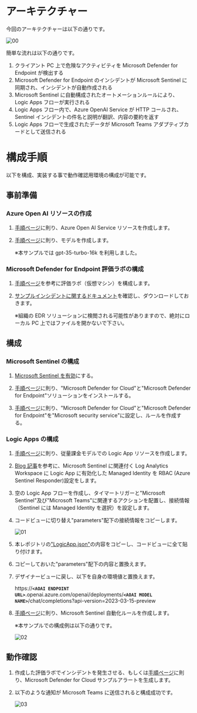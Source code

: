 # アーキテクチャー
今回のアーキテクチャーは以下の通りです。

![00](https://github.com/TK3214-MS/POC-AppConf/assets/89323076/90290981-6f8b-4649-8f98-89cb9424ee74)

簡単な流れは以下の通りです。

1. クライアント PC 上で危険なアクティビティを Microsoft Defender for Endpoint が検出する
1. Microsoft Defender for Endpoint のインシデントが Microsoft Sentinel に同期され、インシデントが自動作成される
1. Microsoft Sentinel に自動構成されたオートメーションルールにより、Logic Apps フローが実行される
1. Logic Apps フロー内で、Azure OpenAI Service が HTTP コールされ、Sentinel インシデントの件名と説明が翻訳、内容の要約を返す
1. Logic Apps フローで生成されたデータが Microsoft Teams アダプティブカードとして送信される

# 構成手順
以下を構成、実装する事で動作確認用環境の構成が可能です。

## 事前準備
### Azure Open AI リソースの作成
1. [手順ページ](https://learn.microsoft.com/ja-jp/azure/ai-services/openai/how-to/create-resource?pivots=web-portal)に則り、Azure Open AI Service リソースを作成します。

1. [手順ページ](https://learn.microsoft.com/ja-jp/azure/ai-services/openai/how-to/create-resource?pivots=web-portal#deploy-a-model)に則り、モデルを作成します。

    ※本サンプルでは gpt-35-turbo-16k を利用しました。

### Microsoft Defender for Endpoint 評価ラボの構成
1. [手順ページ](https://learn.microsoft.com/ja-jp/microsoft-365/security/defender-endpoint/evaluation-lab?view=o365-worldwide)を参考に評価ラボ（仮想マシン）を構成します。

1. [サンプルインシデントに関するドキュメント](https://wcddocsprdeus.file.core.windows.net/sevillestaticfiles/AttackSimulationDIYv4_FileAttack.pdf?sv=2022-11-02&se=2023-09-25T13%3A24%3A02Z&sr=f&sp=r&sig=JctGVykFl4EGxSOklvDwL%2FIYc1lSWXlR7dw9G5HzcI0%3D)を確認し、ダウンロードしておきます。

    ※組織の EDR ソリューションに検閲される可能性がありますので、絶対にローカル PC 上ではファイルを開かないで下さい。

## 構成
### Microsoft Sentinel の構成
1. [Microsoft Sentinel を有効](https://learn.microsoft.com/ja-jp/azure/sentinel/quickstart-onboard#enable-microsoft-sentinel-)にする。

1. [手順ページ](https://learn.microsoft.com/ja-jp/azure/sentinel/quickstart-onboard#install-a-solution-from-the-content-hub)に則り、"Microsoft Defender for Cloud"と"Microsoft Defender for Endpoint"ソリューションをインストールする。

1. [手順ページ](https://learn.microsoft.com/ja-jp/azure/sentinel/create-incidents-from-alerts#using-microsoft-security-incident-creation-analytics-rules)に則り、"Microsoft Defender for Cloud"と"Microsoft Defender for Endpoint"を"Microsoft security service"に設定し、ルールを作成する。

### Logic Apps の構成
1. [手順ページ](https://learn.microsoft.com/ja-jp/azure/logic-apps/quickstart-create-example-consumption-workflow#create-a-consumption-logic-app-resource)に則り、従量課金モデルでの Logic App リソースを作成します。

1. [Blog 記事](https://techcommunity.microsoft.com/t5/microsoft-sentinel-blog/what-s-new-managed-identity-for-azure-sentinel-logic-apps/ba-p/2068204)を参考に、Microsoft Sentinel に関連付く Log Analytics Workspace に Logic App に有効化した Managed Identity を RBAC (Azure Sentinel Responder)設定をします。

1. 空の Logic App フローを作成し、タイマートリガーと"Microsoft Sentinel"及び"Microsoft Teams"に関連するアクションを配置し、接続情報（Sentinel には Managed Identity を選択）を設定します。

1. コードビューに切り替え"parameters"配下の接続情報をコピーします。

    ![01](https://github.com/TK3214-MS/POC-AppConf/assets/89323076/314eb350-20d9-4855-b517-15e54ecb9658)

1. 本レポジトリの["LogicApp.json"](/LogicApp.json)の内容をコピーし、コードビューに全て貼り付けます。

1. コピーしておいた"parameters"配下の内容と置換えます。

1. デザイナービューに戻し、以下を自身の環境値と置換えます。

    https://**`<AOAI ENDPOINT URL>`**.openai.azure.com/openai/deployments/**`<AOAI MODEL NAME>`**/chat/completions?api-version=2023-03-15-preview

1. [手順ページ](https://learn.microsoft.com/ja-jp/azure/sentinel/tutorial-respond-threats-playbook?tabs=LAC%2Cincidents)に則り、Microsoft Sentinel 自動化ルールを作成します。

    ※本サンプルでの構成例は以下の通りです。

    ![02](https://github.com/TK3214-MS/POC-AppConf/assets/89323076/c885b56a-0ee9-45ce-8320-32b697674e7c)

## 動作確認
1. 作成した評価ラボでインシデントを発生させる、もしくは[手順ページ](https://learn.microsoft.com/ja-jp/azure/defender-for-cloud/alert-validation#generate-sample-security-alerts)に則り、Microsoft Defender for Cloud サンプルアラートを生成します。

1. 以下のような通知が Microsoft Teams に送信されると構成成功です。

    ![03](https://github.com/TK3214-MS/POC-AppConf/assets/89323076/151b3664-88ea-44aa-a0f7-79b3dea61998)